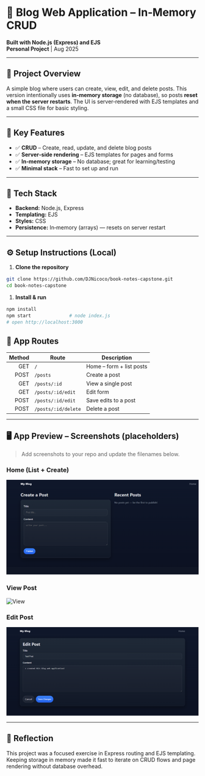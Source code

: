 # 📰 Blog Web Application – In‑Memory CRUD

**Built with Node.js (Express) and EJS**  
**Personal Project** | Aug 2025

---

## 📌 Project Overview

A simple blog where users can create, view, edit, and delete posts. This version intentionally uses **in‑memory storage** (no database), so posts **reset when the server restarts**. The UI is server‑rendered with EJS templates and a small CSS file for basic styling.

---

## 🚀 Key Features

- ✅ **CRUD** – Create, read, update, and delete blog posts  
- ✅ **Server‑side rendering** – EJS templates for pages and forms  
- ✅ **In‑memory storage** – No database; great for learning/testing  
- ✅ **Minimal stack** – Fast to set up and run

---

## 🔧 Tech Stack

- **Backend:** Node.js, Express  
- **Templating:** EJS  
- **Styles:** CSS 
- **Persistence:** In‑memory (arrays) — resets on server restart

---

## ⚙️ Setup Instructions (Local)

1) **Clone the repository**
```bash
git clone https://github.com/DJNicoco/book-notes-capstone.git
cd book-notes-capstone
```

1) **Install & run**
```bash
npm install
npm start              # node index.js
# open http://localhost:3000
```


## 🧭 App Routes 

| Method | Route                | Description                |
|------: |----------------------|----------------------------|
| GET    | `/`                  | Home – form + list posts   |
| POST   | `/posts`             | Create a post              |
| GET    | `/posts/:id`         | View a single post         |
| GET    | `/posts/:id/edit`    | Edit form                  |
| POST   | `/posts/:id/edit`    | Save edits to a post       |
| POST   | `/posts/:id/delete`  | Delete a post              |

---

## 🖥️ App Preview – Screenshots (placeholders)

> Add screenshots to your repo and update the filenames below.

### Home (List + Create)
![Home](<Home Page.png>)

### View Post
![View](<View Post.png>)

### Edit Post
![Edit](<Edit Post.png>)

---

## 💬 Reflection

This project was a focused exercise in Express routing and EJS templating. Keeping storage in memory made it fast to iterate on CRUD flows and page rendering without database overhead.